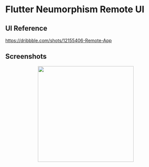 # Flutter Neumorphism Remote UI

## UI Reference

https://dribbble.com/shots/12155406-Remote-App

## Screenshots

<p align="center">
  <img src="https://github.com/brinesoftwares/flutter_remote_ui/blob/main/screenshot.png?raw=true" width="300" >
</p>
